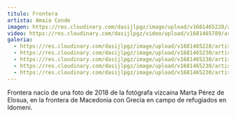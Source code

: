 ```yaml
---
titulo: Frontera
artista: Amaia Conde
imagen: https://res.cloudinary.com/dasijlpgz/image/upload/v1681465228/artistas/Amaia%20Conde/Frontera/P1050598.jpg
video: https://res.cloudinary.com/dasijlpgz/video/upload/v1681465789/artistas/Amaia%20Conde/Frontera/VE_Project_2-4.mp4
galeria:
  - https://res.cloudinary.com/dasijlpgz/image/upload/v1681465228/artistas/Amaia%20Conde/Frontera/P1050598.jpg
  - https://res.cloudinary.com/dasijlpgz/image/upload/v1681465230/artistas/Amaia%20Conde/Frontera/P1050601.jpg
  - https://res.cloudinary.com/dasijlpgz/image/upload/v1681465230/artistas/Amaia%20Conde/Frontera/P1050599.jpg
  - https://res.cloudinary.com/dasijlpgz/image/upload/v1681465230/artistas/Amaia%20Conde/Frontera/P1050602.jpg
  - https://res.cloudinary.com/dasijlpgz/image/upload/v1681465230/artistas/Amaia%20Conde/Frontera/P1050526.jpg
---
```

F﻿rontera nacío de una foto de 2018 de la fotógrafa vizcaina Marta Pérez de Elosua, en la frontera de Macedonia con Grecia en campo de refugiados en Idomeni.